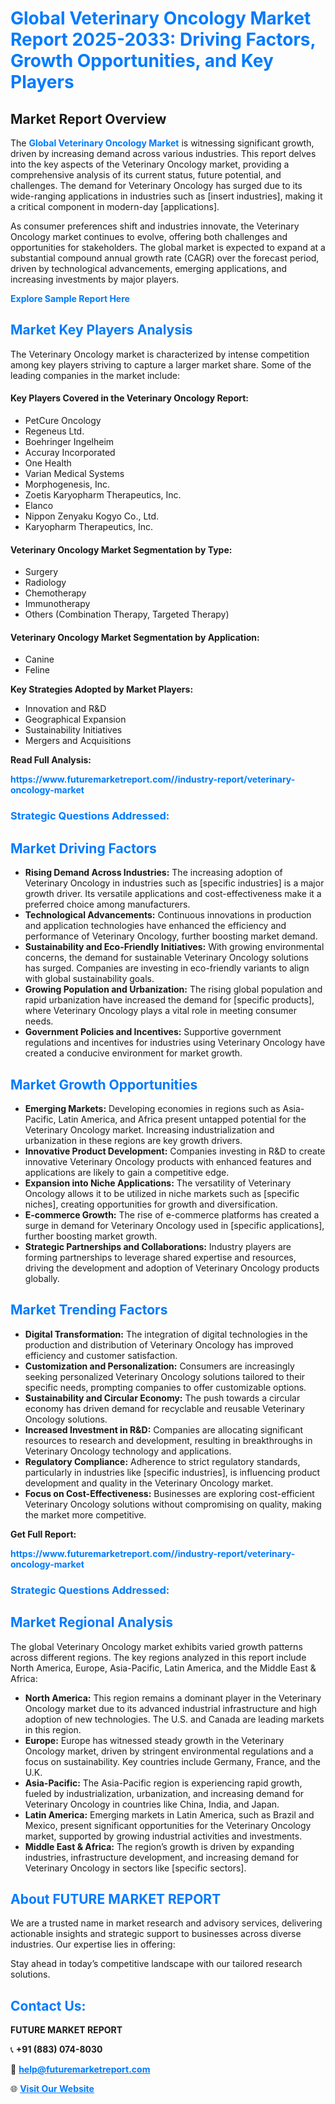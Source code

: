 <h1 style="color: #007BFF;">Global Veterinary Oncology Market Report 2025-2033: Driving Factors, Growth Opportunities, and Key Players</h1>

<section id="overview">
<h2>Market Report Overview</h2>
<p>The <a href="https://www.futuremarketreport.com//industry-report/veterinary-oncology-market" style="color: #007BFF; text-decoration: none;"><strong>Global Veterinary Oncology Market</strong></a> is witnessing significant growth, driven by increasing demand across various industries. This report delves into the key aspects of the Veterinary Oncology market, providing a comprehensive analysis of its current status, future potential, and challenges. The demand for Veterinary Oncology has surged due to its wide-ranging applications in industries such as [insert industries], making it a critical component in modern-day [applications].</p>
<p>As consumer preferences shift and industries innovate, the Veterinary Oncology market continues to evolve, offering both challenges and opportunities for stakeholders. The global market is expected to expand at a substantial compound annual growth rate (CAGR) over the forecast period, driven by technological advancements, emerging applications, and increasing investments by major players.</p>
</section>

<section id="overview">
<p><a href="https://www.futuremarketreport.com//request-sample/reportId=78157" style="color: #007BFF; text-decoration: none;"><strong>Explore Sample Report Here</strong></a></p>
</section>

<section id="key-players">
<h2 style="color: #007BFF;">Market Key Players Analysis</h2>
<p>The Veterinary Oncology market is characterized by intense competition among key players striving to capture a larger market share. Some of the leading companies in the market include:</p>
<h4>Key Players Covered in the Veterinary Oncology Report:</h4>
<ul><li>PetCure Oncology</li><li>Regeneus Ltd.</li><li>Boehringer Ingelheim</li><li>Accuray Incorporated</li><li>One Health</li><li>Varian Medical Systems</li><li>Morphogenesis, Inc.</li><li>Zoetis Karyopharm Therapeutics, Inc.</li><li>Elanco</li><li>Nippon Zenyaku Kogyo Co., Ltd.</li><li>Karyopharm Therapeutics, Inc.</li></ul>
<h4>Veterinary Oncology Market Segmentation by Type:</h4>
<ul><li>Surgery</li><li>Radiology</li><li>Chemotherapy</li><li>Immunotherapy</li><li>Others (Combination Therapy, Targeted Therapy)</li></ul>

<h4>Veterinary Oncology Market Segmentation by Application:</h4>
<ul><li>Canine</li><li>Feline</li></ul>
<p><strong>Key Strategies Adopted by Market Players:</strong></p>
<ul>
<li>Innovation and R&D</li>
<li>Geographical Expansion</li>
<li>Sustainability Initiatives</li>
<li>Mergers and Acquisitions</li>
</ul>
</section>

<section>
<p><strong>Read Full Analysis: </strong></p><a href="https://www.futuremarketreport.com//industry-report/veterinary-oncology-market" style="color: #007BFF; text-decoration: none;"><strong>https://www.futuremarketreport.com//industry-report/veterinary-oncology-market</strong></a>
<h3 style="color: #007BFF;">Strategic Questions Addressed:</h3>
</section>

<section id="driving-factors">
<h2 style="color: #007BFF;">Market Driving Factors</h2>
<ul>
<li><strong>Rising Demand Across Industries:</strong> The increasing adoption of Veterinary Oncology in industries such as [specific industries] is a major growth driver. Its versatile applications and cost-effectiveness make it a preferred choice among manufacturers.</li>
<li><strong>Technological Advancements:</strong> Continuous innovations in production and application technologies have enhanced the efficiency and performance of Veterinary Oncology, further boosting market demand.</li>
<li><strong>Sustainability and Eco-Friendly Initiatives:</strong> With growing environmental concerns, the demand for sustainable Veterinary Oncology solutions has surged. Companies are investing in eco-friendly variants to align with global sustainability goals.</li>
<li><strong>Growing Population and Urbanization:</strong> The rising global population and rapid urbanization have increased the demand for [specific products], where Veterinary Oncology plays a vital role in meeting consumer needs.</li>
<li><strong>Government Policies and Incentives:</strong> Supportive government regulations and incentives for industries using Veterinary Oncology have created a conducive environment for market growth.</li>
</ul>
</section>

<section id="growth-opportunities">
<h2 style="color: #007BFF;">Market Growth Opportunities</h2>
<ul>
<li><strong>Emerging Markets:</strong> Developing economies in regions such as Asia-Pacific, Latin America, and Africa present untapped potential for the Veterinary Oncology market. Increasing industrialization and urbanization in these regions are key growth drivers.</li>
<li><strong>Innovative Product Development:</strong> Companies investing in R&D to create innovative Veterinary Oncology products with enhanced features and applications are likely to gain a competitive edge.</li>
<li><strong>Expansion into Niche Applications:</strong> The versatility of Veterinary Oncology allows it to be utilized in niche markets such as [specific niches], creating opportunities for growth and diversification.</li>
<li><strong>E-commerce Growth:</strong> The rise of e-commerce platforms has created a surge in demand for Veterinary Oncology used in [specific applications], further boosting market growth.</li>
<li><strong>Strategic Partnerships and Collaborations:</strong> Industry players are forming partnerships to leverage shared expertise and resources, driving the development and adoption of Veterinary Oncology products globally.</li>
</ul>
</section>

<section id="trending-factors">
<h2 style="color: #007BFF;">Market Trending Factors</h2>
<ul>
<li><strong>Digital Transformation:</strong> The integration of digital technologies in the production and distribution of Veterinary Oncology has improved efficiency and customer satisfaction.</li>
<li><strong>Customization and Personalization:</strong> Consumers are increasingly seeking personalized Veterinary Oncology solutions tailored to their specific needs, prompting companies to offer customizable options.</li>
<li><strong>Sustainability and Circular Economy:</strong> The push towards a circular economy has driven demand for recyclable and reusable Veterinary Oncology solutions.</li>
<li><strong>Increased Investment in R&D:</strong> Companies are allocating significant resources to research and development, resulting in breakthroughs in Veterinary Oncology technology and applications.</li>
<li><strong>Regulatory Compliance:</strong> Adherence to strict regulatory standards, particularly in industries like [specific industries], is influencing product development and quality in the Veterinary Oncology market.</li>
<li><strong>Focus on Cost-Effectiveness:</strong> Businesses are exploring cost-efficient Veterinary Oncology solutions without compromising on quality, making the market more competitive.</li>
</ul>
</section>

<section>
<p><strong>Get Full Report: </strong></p><a href="https://www.futuremarketreport.com//industry-report/veterinary-oncology-market" style="color: #007BFF; text-decoration: none;"><strong>https://www.futuremarketreport.com//industry-report/veterinary-oncology-market</strong></a>
<h3 style="color: #007BFF;">Strategic Questions Addressed:</h3>
</section>


<section id="regional-analysis">
<h2 style="color: #007BFF;">Market Regional Analysis</h2>
<p>The global Veterinary Oncology market exhibits varied growth patterns across different regions. The key regions analyzed in this report include North America, Europe, Asia-Pacific, Latin America, and the Middle East & Africa:</p>
<ul>
<li><strong>North America:</strong> This region remains a dominant player in the Veterinary Oncology market due to its advanced industrial infrastructure and high adoption of new technologies. The U.S. and Canada are leading markets in this region.</li>
<li><strong>Europe:</strong> Europe has witnessed steady growth in the Veterinary Oncology market, driven by stringent environmental regulations and a focus on sustainability. Key countries include Germany, France, and the U.K.</li>
<li><strong>Asia-Pacific:</strong> The Asia-Pacific region is experiencing rapid growth, fueled by industrialization, urbanization, and increasing demand for Veterinary Oncology in countries like China, India, and Japan.</li>
<li><strong>Latin America:</strong> Emerging markets in Latin America, such as Brazil and Mexico, present significant opportunities for the Veterinary Oncology market, supported by growing industrial activities and investments.</li>
<li><strong>Middle East & Africa:</strong> The region’s growth is driven by expanding industries, infrastructure development, and increasing demand for Veterinary Oncology in sectors like [specific sectors].</li>
</ul>
</section>

<footer>
<h2 style="color: #007BFF;">About FUTURE MARKET REPORT</h2>
<p>We are a trusted name in market research and advisory services, delivering actionable insights and strategic support to businesses across diverse industries. Our expertise lies in offering:</p>

<p>Stay ahead in today’s competitive landscape with our tailored research solutions.</p>

<h2 style="color: #007BFF;">Contact Us:</h2>
<p><strong>FUTURE MARKET REPORT</strong></p>
<p>📞 <strong>+91 (883) 074-8030</strong></p>
<p>📧 <strong><a href="mailto:help@futuremarketreport.com" style="color: #007BFF;">help@futuremarketreport.com</a></strong></p>
<p>🌐 <strong><a href="https://www.futuremarketreport.com/" style="color: #007BFF;">Visit Our Website</a></strong></p>
</footer>